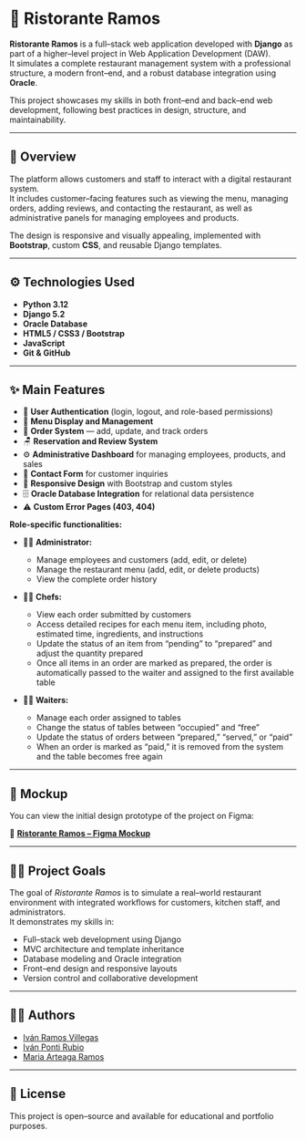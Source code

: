 # 🍝 Ristorante Ramos

**Ristorante Ramos** is a full–stack web application developed with **Django** as part of a higher–level project in Web Application Development (DAW).  
It simulates a complete restaurant management system with a professional structure, a modern front–end, and a robust database integration using **Oracle**.

This project showcases my skills in both front–end and back–end web development, following best practices in design, structure, and maintainability.

---

## 🚀 Overview

The platform allows customers and staff to interact with a digital restaurant system.  
It includes customer–facing features such as viewing the menu, managing orders, adding reviews, and contacting the restaurant, as well as administrative panels for managing employees and products.

The design is responsive and visually appealing, implemented with **Bootstrap**, custom **CSS**, and reusable Django templates.

---

## ⚙️ Technologies Used

- **Python 3.12**
- **Django 5.2**
- **Oracle Database**
- **HTML5 / CSS3 / Bootstrap**
- **JavaScript**
- **Git & GitHub**

---

## ✨ Main Features

- 🔐 **User Authentication** (login, logout, and role-based permissions)  
- 🍕 **Menu Display and Management**  
- 🧾 **Order System** — add, update, and track orders  
- 🪑 **Reservation and Review System**  
- ⚙️ **Administrative Dashboard** for managing employees, products, and sales  
- 💬 **Contact Form** for customer inquiries  
- 📱 **Responsive Design** with Bootstrap and custom styles  
- 🗄️ **Oracle Database Integration** for relational data persistence  
- ⚠️ **Custom Error Pages (403, 404)**

**Role-specific functionalities:**

- 👨‍💼 **Administrator:**  
  - Manage employees and customers (add, edit, or delete)  
  - Manage the restaurant menu (add, edit, or delete products)  
  - View the complete order history  

- 👨‍🍳 **Chefs:**  
  - View each order submitted by customers  
  - Access detailed recipes for each menu item, including photo, estimated time, ingredients, and instructions  
  - Update the status of an item from “pending” to “prepared” and adjust the quantity prepared  
  - Once all items in an order are marked as prepared, the order is automatically passed to the waiter and assigned to the first available table  

- 🧑‍🍽️ **Waiters:**  
  - Manage each order assigned to tables  
  - Change the status of tables between “occupied” and “free”  
  - Update the status of orders between “prepared,” “served,” or “paid”  
  - When an order is marked as “paid,” it is removed from the system and the table becomes free again  


---

## 🧠 Mockup

You can view the initial design prototype of the project on Figma:

🎨 [**Ristorante Ramos – Figma Mockup**](https://www.figma.com/design/G54LIUELgbIhtY44jbYcoC/ProyectoRestaurante?node-id=0-1&t=32FAD7utovwNr0hZ-1)

---

## 👨‍🍳 Project Goals

The goal of *Ristorante Ramos* is to simulate a real–world restaurant environment with integrated workflows for customers, kitchen staff, and administrators.  
It demonstrates my skills in:

- Full–stack web development using Django  
- MVC architecture and template inheritance  
- Database modeling and Oracle integration  
- Front–end design and responsive layouts  
- Version control and collaborative development  

---

## 🧑‍💻 Authors

- [Iván Ramos Villegas](https://github.com/IvanRVProjects)
- [Iván Ponti Rubio](https://github.com/Ivanpr06)
- [Maria Arteaga Ramos](https://github.com/mariaartt)

---

## 📜 License

This project is open–source and available for educational and portfolio purposes.
